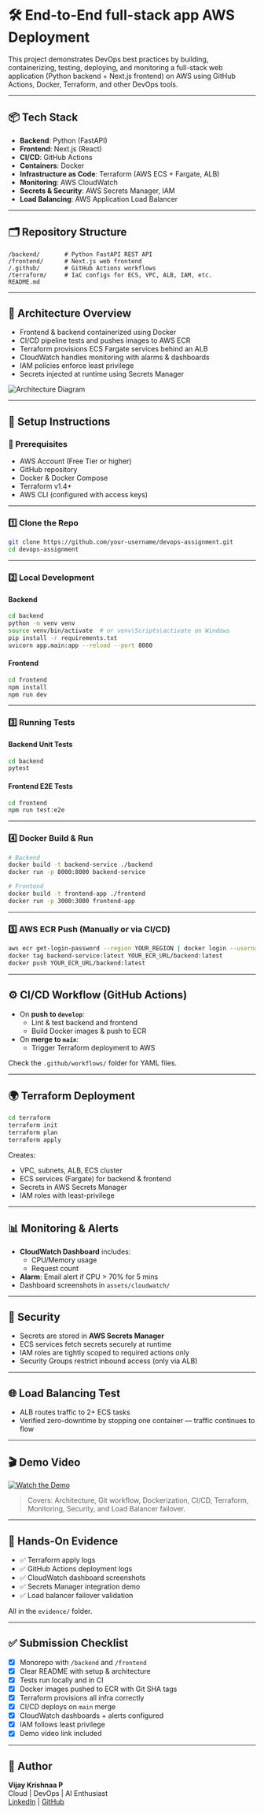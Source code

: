 # 🛠️ End-to-End full-stack app AWS Deployment

This project demonstrates DevOps best practices by building, containerizing, testing, deploying, and monitoring a full-stack web application (Python backend + Next.js frontend) on AWS using GitHub Actions, Docker, Terraform, and other DevOps tools.

---

## 📦 Tech Stack

- **Backend**: Python (FastAPI)
- **Frontend**: Next.js (React)
- **CI/CD**: GitHub Actions
- **Containers**: Docker
- **Infrastructure as Code**: Terraform (AWS ECS + Fargate, ALB)
- **Monitoring**: AWS CloudWatch
- **Secrets & Security**: AWS Secrets Manager, IAM
- **Load Balancing**: AWS Application Load Balancer

---

## 🗂️ Repository Structure

```
/backend/       # Python FastAPI REST API
/frontend/      # Next.js web frontend
/.github/       # GitHub Actions workflows
/terraform/     # IaC configs for ECS, VPC, ALB, IAM, etc.
README.md
```

---

## 🚀 Architecture Overview

- Frontend & backend containerized using Docker
- CI/CD pipeline tests and pushes images to AWS ECR
- Terraform provisions ECS Fargate services behind an ALB
- CloudWatch handles monitoring with alarms & dashboards
- IAM policies enforce least privilege
- Secrets injected at runtime using Secrets Manager

![Architecture Diagram](./assets/image.png)

---

## 📖 Setup Instructions

### 🔧 Prerequisites

- AWS Account (Free Tier or higher)
- GitHub repository
- Docker & Docker Compose
- Terraform v1.4+
- AWS CLI (configured with access keys)

---

### 1️⃣ Clone the Repo

```bash
git clone https://github.com/your-username/devops-assignment.git
cd devops-assignment
```

---

### 2️⃣ Local Development

#### Backend

```bash
cd backend
python -m venv venv
source venv/bin/activate  # or venv\Scripts\activate on Windows
pip install -r requirements.txt
uvicorn app.main:app --reload --port 8000
```

#### Frontend

```bash
cd frontend
npm install
npm run dev
```

---

### 3️⃣ Running Tests

#### Backend Unit Tests

```bash
cd backend
pytest
```

#### Frontend E2E Tests

```bash
cd frontend
npm run test:e2e
```

---

### 4️⃣ Docker Build & Run

```bash
# Backend
docker build -t backend-service ./backend
docker run -p 8000:8000 backend-service

# Frontend
docker build -t frontend-app ./frontend
docker run -p 3000:3000 frontend-app
```

---

### 5️⃣ AWS ECR Push (Manually or via CI/CD)

```bash
aws ecr get-login-password --region YOUR_REGION | docker login --username AWS --password-stdin YOUR_ECR_URL
docker tag backend-service:latest YOUR_ECR_URL/backend:latest
docker push YOUR_ECR_URL/backend:latest
```

---

## ⚙️ CI/CD Workflow (GitHub Actions)

- On **push to `develop`**:
  - Lint & test backend and frontend
  - Build Docker images & push to ECR
- On **merge to `main`**:
  - Trigger Terraform deployment to AWS

Check the `.github/workflows/` folder for YAML files.

---

## 🌍 Terraform Deployment

```bash
cd terraform
terraform init
terraform plan
terraform apply
```

Creates:
- VPC, subnets, ALB, ECS cluster
- ECS services (Fargate) for backend & frontend
- Secrets in AWS Secrets Manager
- IAM roles with least-privilege

---

## 📊 Monitoring & Alerts

- **CloudWatch Dashboard** includes:
  - CPU/Memory usage
  - Request count
- **Alarm**: Email alert if CPU > 70% for 5 mins
- Dashboard screenshots in `assets/cloudwatch/`

---

## 🔐 Security

- Secrets are stored in **AWS Secrets Manager**
- ECS services fetch secrets securely at runtime
- IAM roles are tightly scoped to required actions only
- Security Groups restrict inbound access (only via ALB)

---

## 🌐 Load Balancing Test

- ALB routes traffic to 2+ ECS tasks
- Verified zero-downtime by stopping one container — traffic continues to flow

---

## 🎬 Demo Video

[![Watch the Demo](https://img.youtube.com/vi/VIDEO_ID/0.jpg)](https://www.youtube.com/watch?v=VIDEO_ID)

> Covers: Architecture, Git workflow, Dockerization, CI/CD, Terraform, Monitoring, Security, and Load Balancer failover.

---

## 📸 Hands-On Evidence

- ✅ Terraform apply logs
- ✅ GitHub Actions deployment logs
- ✅ CloudWatch dashboard screenshots
- ✅ Secrets Manager integration demo
- ✅ Load balancer failover validation

All in the `evidence/` folder.

---

## ✅ Submission Checklist

- [x] Monorepo with `/backend` and `/frontend`
- [x] Clear README with setup & architecture
- [x] Tests run locally and in CI
- [x] Docker images pushed to ECR with Git SHA tags
- [x] Terraform provisions all infra correctly
- [x] CI/CD deploys on `main` merge
- [x] CloudWatch dashboards + alerts configured
- [x] IAM follows least privilege
- [x] Demo video link included

---

## 🙌 Author

**Vijay Krishnaa P**  
Cloud | DevOps | AI Enthusiast  
[LinkedIn](https://www.linkedin.com/in/your-profile) | [GitHub](https://github.com/your-username)